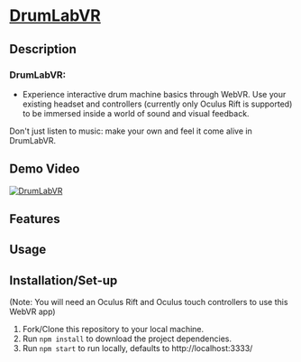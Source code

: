 # [DrumLabVR](http://drumlabvr.firebaseapp.com)

## Description

### DrumLabVR:
- Experience interactive drum machine basics through WebVR. Use your existing headset and controllers (currently only Oculus Rift is supported) to be immersed inside a world of sound and visual feedback.

Don't just listen to music: make your own and feel it come alive in DrumLabVR.

## Demo Video

[![DrumLabVR](http://i68.tinypic.com/2h58lq8.png)](https://vimeo.com/267151849 "Click to watch demo")

## Features



## Usage




## Installation/Set-up

(Note: You will need an Oculus Rift and Oculus touch controllers to use this WebVR app)

1. Fork/Clone this repository to your local machine.
1. Run `npm install` to download the project dependencies.
1. Run `npm start` to run locally, defaults to http://localhost:3333/
